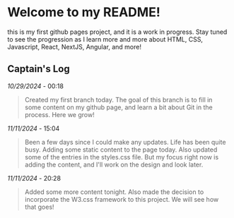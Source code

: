 # Welcome to my README!

this is my first github pages project, and it is a work in progress.  Stay tuned to see the progression as I learn more and more about HTML, CSS, Javascript, React, NextJS, Angular, and more!

## Captain's Log

*10/29/2024* - 00:18
> Created my first branch today.  The goal of this branch is to fill in some content on my github page, and learn a bit about Git in the process.  Here we grow!

*11/11/2024* - 15:04
> Been a few days since I could make any updates.  Life has been quite busy.  Adding some static content to the page today.  Also updated some of the entries in the styles.css file.  But my focus right now is adding the content, and I'll work on the design and look later.

*11/11/2024* - 20:28
> Added some more content tonight.  Also made the decision to incorporate the W3.css framework to this project.  We will see how that goes!